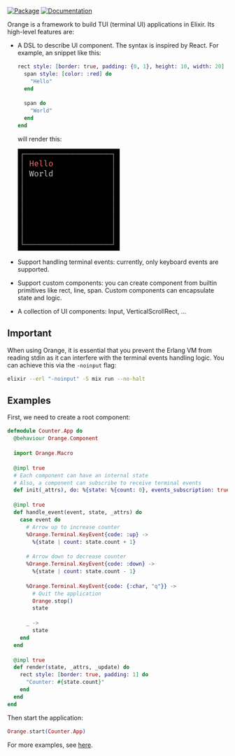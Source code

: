 [![Package](https://img.shields.io/badge/-Package-important)](https://hex.pm/packages/orange) [![Documentation](https://img.shields.io/badge/-Documentation-blueviolet)](https://hexdocs.pm/orange)

Orange is a framework to build TUI (terminal UI) applications in Elixir. Its high-level features are:

- A DSL to describe UI component. The syntax is inspired by React. For example, an snippet like this:

  ```elixir
  rect style: [border: true, padding: {0, 1}, height: 10, width: 20] do
    span style: [color: :red] do
      "Hello"
    end

    span do
      "World"
    end
  end
  ```

  will render this:

  ![Rendered result](https://github.com/Goose97/orange/blob/main/.github/assets/example_syntax.png)

- Support handling terminal events: currently, only keyboard events are supported.

- Support custom components: you can create component from builtin primitives like rect, line, span. Custom components can encapsulate state and logic.

- A collection of UI components: Input, VerticalScrollRect, ...

## Important

When using Orange, it is essential that you prevent the Erlang VM from reading stdin as it can interfere with the terminal events handling logic. You can achieve this via the `-noinput` flag:

```sh
elixir --erl "-noinput" -S mix run --no-halt
```

## Examples

First, we need to create a root component:

```elixir
defmodule Counter.App do
  @behaviour Orange.Component

  import Orange.Macro

  @impl true
  # Each component can have an internal state
  # Also, a component can subscribe to receive terminal events
  def init(_attrs), do: %{state: %{count: 0}, events_subscription: true}

  @impl true
  def handle_event(event, state, _attrs) do
    case event do
      # Arrow up to increase counter
      %Orange.Terminal.KeyEvent{code: :up} ->
        %{state | count: state.count + 1}

      # Arrow down to decrease counter
      %Orange.Terminal.KeyEvent{code: :down} ->
        %{state | count: state.count - 1}

      %Orange.Terminal.KeyEvent{code: {:char, "q"}} ->
        # Quit the application
        Orange.stop()
        state

      _ ->
        state
    end
  end

  @impl true
  def render(state, _attrs, _update) do
    rect style: [border: true, padding: 1] do
      "Counter: #{state.count}"
    end
  end
end
```

Then start the application:

```elixir
Orange.start(Counter.App)
```

For more examples, see [here](/examples).
